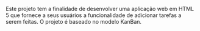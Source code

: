 Este projeto tem a finalidade de desenvolver uma aplicação web em HTML 5 que fornece a seus usuários a funcionalidade de adicionar tarefas a serem feitas. O projeto é baseado no modelo KanBan.